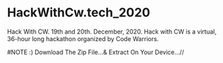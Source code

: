 # HackWithCw.tech_2020
Hack With CW. 19th and 20th. December, 2020. Hack with CW is a virtual, 36-hour long hackathon organized by Code Warriors.

#NOTE :) Download The Zip File...& Extract On Your Device...//
